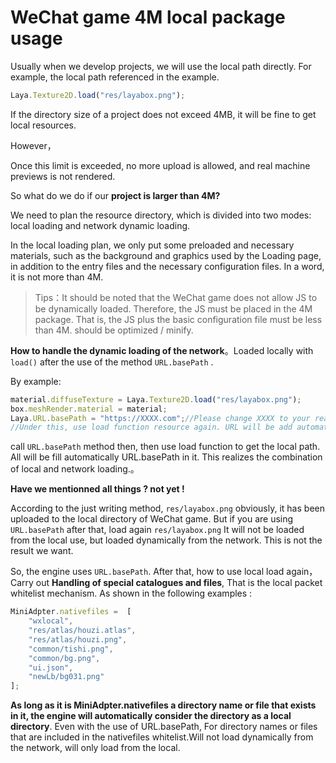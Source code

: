 # WeChat game 4M local package usage

Usually when we develop projects, we will use the local path directly. For example, the local path referenced in the example.

```javascript
Laya.Texture2D.load("res/layabox.png");
```

If the directory size of a project does not exceed 4MB, it will be fine to get local resources.

However，

Once this limit is exceeded, no more upload is allowed, and real machine previews is not rendered.

So what do we do if our **project is larger than 4M?**

We need to plan the resource directory, which is divided into two modes: local loading and network dynamic loading.

In the local loading plan, we only put some preloaded and necessary materials, such as the background and graphics used by the Loading page, in addition to the entry files and the necessary configuration files. In a word, it is not more than 4M.

> Tips：It should be noted that the WeChat game does not allow JS to be dynamically loaded. Therefore, the JS must be placed in the 4M package. That is, the JS plus the basic configuration file must be less than 4M. should be optimized / minify.



**How to handle the dynamic loading of the network**。Loaded locally with `load()` after the use of the method `URL.basePath` .

By example:

```javascript
material.diffuseTexture = Laya.Texture2D.load("res/layabox.png");
box.meshRender.material = material;
Laya.URL.basePath = "https://XXXX.com";//Please change XXXX to your real Web site :
//Under this, use load function resource again. URL will be add automatically. Dynamic loading from the network.
```

call `URL.basePath` method then, then use load function to get the local path. All will be fill automatically URL.basePath in it. This realizes the combination of local and network loading.。



**Have we mentionned all things ? not yet !**

According to the just writing method, `res/layabox.png` obviously, it has been uploaded to the local directory of WeChat game. But if you are using `URL.basePath` after that, load again `res/layabox.png` It will not be loaded from the local use, but loaded dynamically from the network. This is not the result we want.



So, the engine uses `URL.basePath`. After that, how to use local load again，Carry out **Handling of special catalogues and files**, That is the local packet whitelist mechanism. As shown in the following examples :

```javascript
MiniAdpter.nativefiles =  [
    "wxlocal",
    "res/atlas/houzi.atlas",
    "res/atlas/houzi.png",
    "common/tishi.png",
    "common/bg.png",
    "ui.json",
    "newLb/bg031.png"
];
```

**As long as it is MiniAdpter.nativefiles a directory name or file that exists in it, the engine will automatically consider the directory as a local directory**. Even with the use of URL.basePath, For directory names or files that are included in the nativefiles whitelist.Will not load dynamically from the network, will only load from the local.